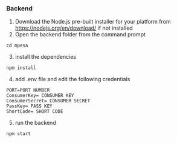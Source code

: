 ### Backend
1. Download the Node.js pre-built installer for your platform from <br />
 https://nodejs.org/en/download/ if not installed
2. Open the backend folder from the command prompt <br />
```
cd mpesa
```
3. install the dependencies
```
npm install 
```
4. add .env file and edit the following credentials
```
PORT=PORT NUMBER
ConsumerKey= CONSUMER KEY
ConsumerSecret= CONSUMER SECRET
PassKey= PASS KEY
ShortCode= SHORT CODE
```
5. run the backend
```
npm start
```